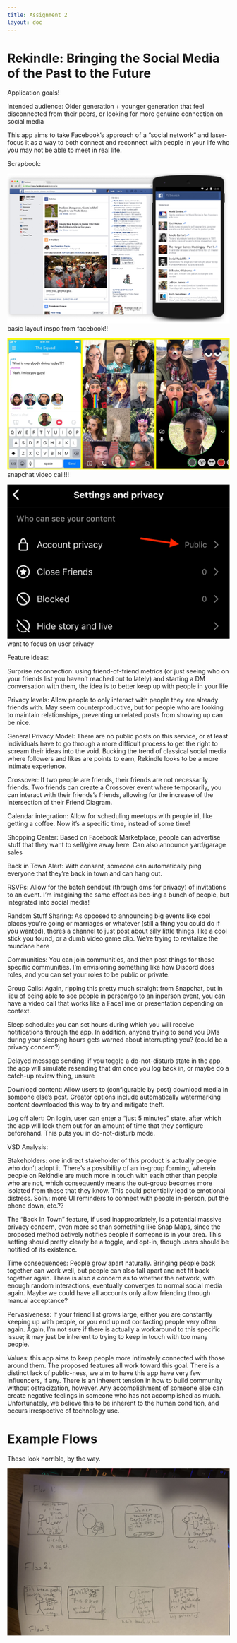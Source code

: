 ```yaml
---
title: Assignment 2
layout: doc
---
```


# Rekindle: Bringing the Social Media of the Past to the Future

Application goals!

Intended audience: Older generation + younger generation that feel disconnected from their peers, or looking for more genuine connection on social media

This app aims to take Facebook’s approach of a “social network” and laser-focus it as a way to both connect and reconnect with people in your life who you may not be able to meet in real life.

Scrapbook:

![](assignment2-img/justfacebook.jpg)basic layout inspo from facebook!!

![](assignment2-img/snapcall.webp)snapchat video call!!!

![yeah they call me the ripper](assignment2-img/twitterprivacy.webp)want to focus on user privacy

Feature ideas:

Surprise reconnection: using friend-of-friend metrics (or just seeing who on your friends list you haven’t reached out to lately) and starting a DM conversation with them, the idea is to better keep up with people in your life

Privacy levels: Allow people to only interact with people they are already friends with. May seem counterproductive, but for people who are looking to maintain relationships, preventing unrelated posts from showing up can be nice.

General Privacy Model: There are no public posts on this service, or at least individuals have to go through a more difficult process to get the right to scream their ideas into the void. Bucking the trend of classical social media where followers and likes are points to earn, Rekindle looks to be a more intimate experience.

Crossover: If two people are friends, their friends are not necessarily friends. Two friends can create a Crossover event where temporarily, you can interact with their friends’s friends, allowing for the increase of the intersection of their Friend Diagram.

Calendar integration: Allow for scheduling meetups with people irl, like getting a coffee. Now it’s a specific time, instead of some time!

Shopping Center: Based on Facebook Marketplace, people can advertise stuff that they want to sell/give away here. Can also announce yard/garage sales

Back in Town Alert: With consent, someone can automatically ping everyone that they’re back in town and can hang out.

RSVPs: Allow for the batch sendout (through dms for privacy) of invitations to an event. I’m imagining the same effect as bcc-ing a bunch of people, but integrated into social media!

Random Stuff Sharing: As opposed to announcing big events like cool places you’re going or marriages or whatever (still a thing you could do if you wanted), theres a channel to just post about silly little things, like a cool stick you found, or a dumb video game clip. We’re trying to revitalize the mundane here

Communities: You can join communities, and then post things for those specific communities. I’m envisioning something like how Discord does roles, and you can set your roles to be public or private.

Group Calls: Again, ripping this pretty much straight from Snapchat, but in lieu of being able to see people in person/go to an inperson event, you can have a video call that works like a FaceTime or presentation depending on context.

Sleep schedule: you can set hours during which you will receive notifications through the app. In addition, anyone trying to send you DMs during your sleeping hours gets warned about interrupting you? (could be a privacy concern?)

Delayed message sending: if you toggle a do-not-disturb state in the app, the app will simulate resending that dm once you log back in, or maybe do a catch-up review thing, unsure

Download content: Allow users to (configurable by post) download media in someone else’s post. Creator options include automatically watermarking content downloaded this way to try and mitigate theft.

Log off alert: On login, user can enter a “just 5 minutes” state, after which the app will lock them out for an amount of time that they configure beforehand. This puts you in do-not-disturb mode.

VSD Analysis:

Stakeholders: one indirect stakeholder of this product is actually people who don’t adopt it. There’s a possibility of an in-group forming, wherein people on Rekindle are much more in touch with each other than people who are not, which consequently means the out-group becomes more isolated from those that they know. This could potentially lead to emotional distress.
Soln.: more UI reminders to connect with people in-person, put the phone down, etc.??

The “Back In Town” feature, if used inappropriately, is a potential massive privacy concern, even more so than something like Snap Maps, since the proposed method actively notifies people if someone is in your area. This setting should pretty clearly be a toggle, and opt-in, though users should be notified of its existence.

Time consequences: People grow apart naturally. Bringing people back together can work well, but people can also fall apart and not fit back together again. There is also a concern as to whether the network, with enough random interactions, eventually converges to normal social media again. Maybe we could have all accounts only allow friending through manual acceptance?

Pervasiveness: If your friend list grows large, either you are constantly keeping up with people, or you end up not contacting people very often again. Again, I’m not sure if there is actually a workaround to this specific issue; it may just be inherent to trying to keep in touch with too many people.

Values: this app aims to keep people more intimately connected with those around them. The proposed features all work toward this goal. There is a distinct lack of public-ness, we aim to have this app have very few influencers, if any. There is an inherent tension in how to build community without ostracization, however. Any accomplishment of someone else can create negative feelings in someone who has not accomplished as much. Unfortunately, we believe this to be inherent to the human condition, and occurs irrespective of technology use.

# Example Flows

These look horrible, by the way.

![Example Flows](assignment2-img/flows.jpg)

